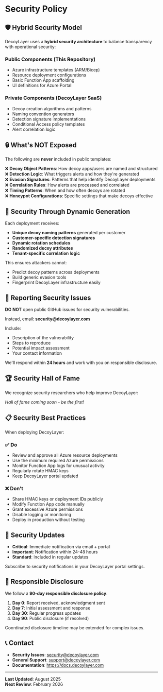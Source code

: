 # Security Policy

## 🛡️ Hybrid Security Model

DecoyLayer uses a **hybrid security architecture** to balance transparency with operational security:

### Public Components (This Repository)
- Azure infrastructure templates (ARM/Bicep)
- Resource deployment configurations
- Basic Function App scaffolding
- UI definitions for Azure Portal

### Private Components (DecoyLayer SaaS)
- Decoy creation algorithms and patterns
- Naming convention generators
- Detection signature implementations
- Conditional Access policy templates
- Alert correlation logic

## 🔒 What's NOT Exposed

The following are **never** included in public templates:

❌ **Decoy Object Patterns**: How decoy apps/users are named and structured  
❌ **Detection Logic**: What triggers alerts and how they're generated  
❌ **Evasion Signatures**: Patterns that help identify DecoyLayer deployments  
❌ **Correlation Rules**: How alerts are processed and correlated  
❌ **Timing Patterns**: When and how often decoys are rotated  
❌ **Honeypot Configurations**: Specific settings that make decoys effective  

## 🎯 Security Through Dynamic Generation

Each deployment receives:
- **Unique decoy naming patterns** generated per customer
- **Customer-specific detection signatures** 
- **Dynamic rotation schedules**
- **Randomized decoy attributes**
- **Tenant-specific correlation logic**

This ensures attackers cannot:
- Predict decoy patterns across deployments
- Build generic evasion tools
- Fingerprint DecoyLayer infrastructure easily

## 🚨 Reporting Security Issues

**DO NOT** open public GitHub issues for security vulnerabilities.

Instead, email: **security@decoylayer.com**

Include:
- Description of the vulnerability
- Steps to reproduce
- Potential impact assessment
- Your contact information

We'll respond within **24 hours** and work with you on responsible disclosure.

## 🏆 Security Hall of Fame

We recognize security researchers who help improve DecoyLayer:

*Hall of fame coming soon - be the first!*

## 📋 Security Best Practices

When deploying DecoyLayer:

### ✅ Do
- Review and approve all Azure resource deployments
- Use the minimum required Azure permissions
- Monitor Function App logs for unusual activity
- Regularly rotate HMAC keys
- Keep DecoyLayer portal updated

### ❌ Don't
- Share HMAC keys or deployment IDs publicly
- Modify Function App code manually
- Grant excessive Azure permissions
- Disable logging or monitoring
- Deploy in production without testing

## 🔄 Security Updates

- **Critical**: Immediate notification via email + portal
- **Important**: Notification within 24-48 hours
- **Standard**: Included in regular updates

Subscribe to security notifications in your DecoyLayer portal settings.

## 🤝 Responsible Disclosure

We follow a **90-day responsible disclosure policy**:

1. **Day 0**: Report received, acknowledgment sent
2. **Day 7**: Initial assessment and response
3. **Day 30**: Regular progress updates
4. **Day 90**: Public disclosure (if resolved)

Coordinated disclosure timeline may be extended for complex issues.

## 📞 Contact

- **Security Issues**: security@decoylayer.com
- **General Support**: support@decoylayer.com
- **Documentation**: https://docs.decoylayer.com

---

**Last Updated**: August 2025  
**Next Review**: February 2026